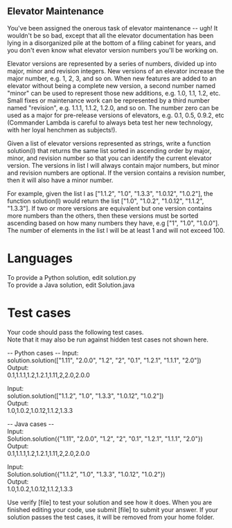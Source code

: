 ## Elevator Maintenance
You've been assigned the onerous task of elevator maintenance -- ugh! It wouldn't be so bad, except that all the elevator documentation has been lying in a disorganized pile at the bottom of a filing cabinet for years, and you don't even know what elevator version numbers you'll be working on. 

Elevator versions are represented by a series of numbers, divided up into major, minor and revision integers. New versions of an elevator increase the major number, e.g. 1, 2, 3, and so on. When new features are added to an elevator without being a complete new version, a second number named "minor" can be used to represent those new additions, e.g. 1.0, 1.1, 1.2, etc. Small fixes or maintenance work can be represented by a third number named "revision", e.g. 1.1.1, 1.1.2, 1.2.0, and so on. The number zero can be used as a major for pre-release versions of elevators, e.g. 0.1, 0.5, 0.9.2, etc (Commander Lambda is careful to always beta test her new technology, with her loyal henchmen as subjects!).

Given a list of elevator versions represented as strings, write a function solution(l) that returns the same list sorted in ascending order by major, minor, and revision number so that you can identify the current elevator version. The versions in list l will always contain major numbers, but minor and revision numbers are optional. If the version contains a revision number, then it will also have a minor number.

For example, given the list l as ["1.1.2", "1.0", "1.3.3", "1.0.12", "1.0.2"], the function solution(l) would return the list ["1.0", "1.0.2", "1.0.12", "1.1.2", "1.3.3"]. If two or more versions are equivalent but one version contains more numbers than the others, then these versions must be sorted ascending based on how many numbers they have, e.g ["1", "1.0", "1.0.0"]. The number of elements in the list l will be at least 1 and will not exceed 100.

# Languages
To provide a Python solution, edit solution.py  
To provide a Java solution, edit Solution.java  

# Test cases
Your code should pass the following test cases.  
Note that it may also be run against hidden test cases not shown here.  

-- Python cases --
Input:  
solution.solution(["1.11", "2.0.0", "1.2", "2", "0.1", "1.2.1", "1.1.1", "2.0"])  
Output:  
    0.1,1.1.1,1.2,1.2.1,1.11,2,2.0,2.0.0  

Input:  
solution.solution(["1.1.2", "1.0", "1.3.3", "1.0.12", "1.0.2"])  
Output:  
    1.0,1.0.2,1.0.12,1.1.2,1.3.3  

-- Java cases --  
Input:  
Solution.solution({"1.11", "2.0.0", "1.2", "2", "0.1", "1.2.1", "1.1.1", "2.0"})  
Output:  
    0.1,1.1.1,1.2,1.2.1,1.11,2,2.0,2.0.0  

Input:  
Solution.solution({"1.1.2", "1.0", "1.3.3", "1.0.12", "1.0.2"})  
Output:  
    1.0,1.0.2,1.0.12,1.1.2,1.3.3  

Use verify [file] to test your solution and see how it does. When you are finished editing your code, use submit [file] to submit your answer. If your solution passes the test cases, it will be removed from your home folder.
